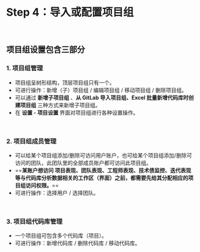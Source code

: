 # Step 4：导入或配置项目组

<br />

## 项目组设置包含三部分

### 1. 项目组管理

-   项目组呈树形结构，顶层项目组只有一个。
-   可进行操作：新增（子）项目组 / 编辑项目组 / 移动项目组 / 删除项目组。
-   可以通过 **新增子项目组** 、**从 GitLab 导入项目组、Excel 批量新增代码库时创建项目组** 三种方式来新增子项目组。
-   在 **设置 - 项目设置** 界面对项目组进行各种设置操作。

<br />

### 2. 项目组成员管理

-   可以给某个项目组添加/删除可访问用户账户，也可给某个项目组添加/删除可访问的团队，此团队里的全部成员账户都可访问此项目组。
-   ==**某账户想访问 项目表现、团队表现、工程师表现、技术债监控、迭代表现 等与代码库分析数据相关的工作区（界面）之前，都需要先给其分配相应的项目组访问权限。**==
-   可进行操作：选择用户 / 选择团队。

<br />

### 3. 项目组代码库管理

-   一个项目组可包含多个代码库（项目）。
-   可进行操作：新增代码库 / 删除代码库 / 移动代码库。
